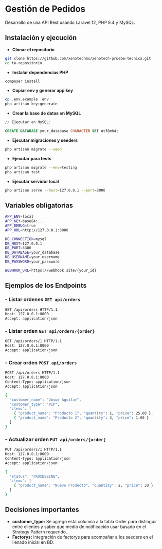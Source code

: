 # Gestión de Pedidos
Desarrollo de una API Rest usando Laravel 12, PHP 8.4 y MySQL.

## Instalación y ejecución

- **Clonar el repositorio** 
```bash
git clone https://github.com/xenotechmx/xenotech-prueba-tecnica.git
cd tu-repositorio
```

- **Instalar dependencias PHP**
```bash
composer install
```

- **Copiar env y generar app key**
```bash
cp .env.example .env
php artisan key:generate
```

- **Crear la base de datos en MySQL**
```sql
// Ejecutar en MySQL:

CREATE DATABASE your_database CHARACTER SET utf8mb4;
```

- **Ejecutar migraciones y seeders**
```bash
php artisan migrate --seed
```

- **Ejecutar para tests**
```bash
php artisan migrate --env=testing
php artisan test
```

- **Ejecutar servidor local**
```bash
php artisan serve --host=127.0.0.1 --port=8000
```

## Variables obligatorias
```bash
APP_ENV=local
APP_KEY=base64:...
APP_DEBUG=true
APP_URL=http://127.0.0.1:8000

DB_CONNECTION=mysql
DB_HOST=127.0.0.1
DB_PORT=3306
DB_DATABASE=your_database
DB_USERNAME=your_username
DB_PASSWORD=your_password

WEBHOOK_URL=https://webhook.site/{your_id}
```

## Ejemplos de los Endpoints

### - Listar ordenes `GET api/orders`
```bash
GET /api/orders HTTP/1.1
Host: 127.0.0.1:8000
Accept: application/json
```

### - Listar orden `GET api/orders/{order}`
```bash
GET /api/orders/1 HTTP/1.1
Host: 127.0.0.1:8000
Accept: application/json
```

### - Crear orden `POST api/orders`
```bash
POST /api/orders HTTP/1.1
Host: 127.0.0.1:8000
Content-Type: application/json
Accept: application/json

{
  "customer_name": "Josue Aguilar",
  "customer_type": "VIP", 
  "items": [
    { "product_name": "Producto 1", "quantity": 1, "price": 25.00 },
    { "product_name": "Producto 2", "quantity": 3, "price": 1.00 }
  ]
}
```

### - Actualizar orden `PUT api/orders/{order}`
```bash
PUT /api/orders/1 HTTP/1.1
Host: 127.0.0.1:8000
Content-Type: application/json
Accept: application/json

{
  "status": "PROCESSING",
  "items": [
    { "product_name": "Nuevo Producto", "quantity": 2, "price": 30 }
  ]
}
```

## Decisiones importantes

- **customer_type:** Se agrego esta columna a la tabla Order para distinguir entre clientes y saber que medio de notificación usar basado en el Strategy Pattern requerido.
- **Factorys:** Integración de factorys para acompañar a los seeders en el llenado inicial en BD.
